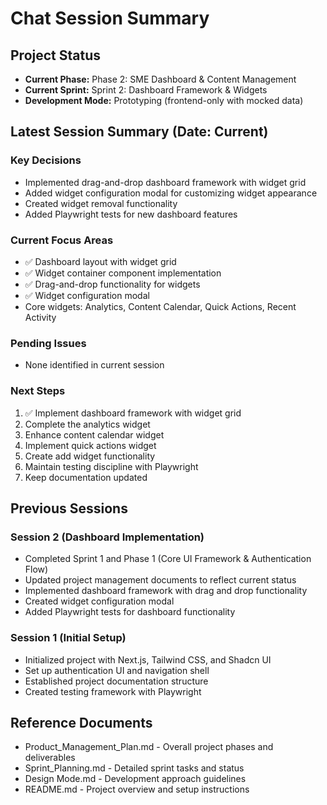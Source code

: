 # Chat Session Summary

## Project Status

- **Current Phase:** Phase 2: SME Dashboard & Content Management
- **Current Sprint:** Sprint 2: Dashboard Framework & Widgets
- **Development Mode:** Prototyping (frontend-only with mocked data)

## Latest Session Summary (Date: Current)

### Key Decisions
- Implemented drag-and-drop dashboard framework with widget grid
- Added widget configuration modal for customizing widget appearance
- Created widget removal functionality
- Added Playwright tests for new dashboard features

### Current Focus Areas
- ✅ Dashboard layout with widget grid
- ✅ Widget container component implementation
- ✅ Drag-and-drop functionality for widgets
- ✅ Widget configuration modal
- Core widgets: Analytics, Content Calendar, Quick Actions, Recent Activity

### Pending Issues
- None identified in current session

### Next Steps
1. ✅ Implement dashboard framework with widget grid
2. Complete the analytics widget
3. Enhance content calendar widget
4. Implement quick actions widget
5. Create add widget functionality
6. Maintain testing discipline with Playwright
7. Keep documentation updated

## Previous Sessions

### Session 2 (Dashboard Implementation)
- Completed Sprint 1 and Phase 1 (Core UI Framework & Authentication Flow)
- Updated project management documents to reflect current status
- Implemented dashboard framework with drag and drop functionality
- Created widget configuration modal
- Added Playwright tests for dashboard functionality

### Session 1 (Initial Setup)
- Initialized project with Next.js, Tailwind CSS, and Shadcn UI
- Set up authentication UI and navigation shell
- Established project documentation structure
- Created testing framework with Playwright

## Reference Documents

- Product_Management_Plan.md - Overall project phases and deliverables
- Sprint_Planning.md - Detailed sprint tasks and status
- Design Mode.md - Development approach guidelines
- README.md - Project overview and setup instructions